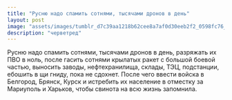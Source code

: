 ```yaml
---
title: "Русню надо спамить сотнями, тысячами дронов в день"
layout: post
image: "assets/images/tumblr_d7c39aa1218b62cee8a7af0d30eeb2f2_0598fc76_1280.png"
description: "черветред"
---
```


Русню надо спамить сотнями, тысячами дронов в день, разряжать их ПВО в ноль, после гасить сотнями крылатых ракет с большой боевой частью, выносить заводы, нефтехранилища, склады, ТЭЦ, подстанции, ебошить в щи гниду, пока не сдохнет. После чего ввести войска в Белгород, Брянск, Курск и истребить их население в отместку за Мариуполь и Харьков, чтобы свинота на всю жизнь запомнила.
